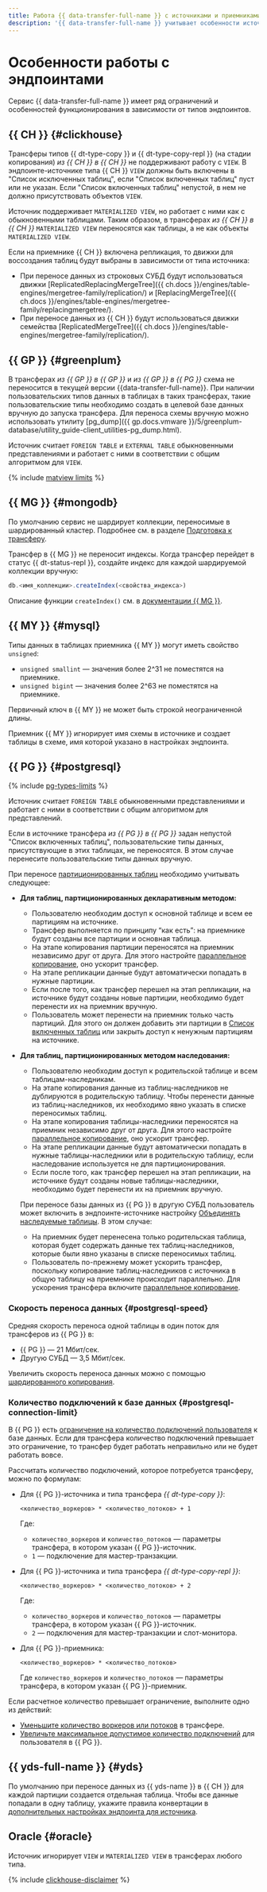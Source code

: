 ```yaml
---
title: Работа {{ data-transfer-full-name }} с источниками и приемниками
description: '{{ data-transfer-full-name }} учитывает особенности источников и приемников при подготовке трансфера и во время передачи данных'
---
```


# Особенности работы с эндпоинтами

Сервис {{ data-transfer-full-name }} имеет ряд ограничений и особенностей функционирования в зависимости от типов эндпоинтов.

## {{ CH }} {#clickhouse}

Трансферы типов {{ dt-type-copy }} и {{ dt-type-copy-repl }} (на стадии копирования) _из {{ CH }} в {{ CH }}_ не поддерживают работу с `VIEW`. В эндпоинте-источнике типа {{ CH }} `VIEW` должны быть включены в "Список исключенных таблиц", если "Список включенных таблиц" пуст или не указан. Если "Список включенных таблиц" непустой, в нем не должно присутствовать объектов `VIEW`.

Источник поддерживает `MATERIALIZED VIEW`, но работает с ними как с обыкновенными таблицами. Таким образом, в трансферах _из {{ CH }} в {{ CH }}_ `MATERIALIZED VIEW` переносятся как таблицы, а не как объекты `MATERIALIZED VIEW`.

Если на приемнике {{ CH }} включена репликация, то движки для воссоздания таблиц будут выбраны в зависимости от типа источника:

* При переносе данных из строковых СУБД будут использоваться движки [ReplicatedReplacingMergeTree]({{ ch.docs }}/engines/table-engines/mergetree-family/replication/) и [ReplacingMergeTree]({{ ch.docs }}/engines/table-engines/mergetree-family/replacingmergetree/).
* При переносе данных из {{ CH }} будут использоваться движки семейства [ReplicatedMergeTree]({{ ch.docs }}/engines/table-engines/mergetree-family/replication/).

## {{ GP }} {#greenplum}

В трансферах _из {{ GP }} в {{ GP }}_ и _из {{ GP }} в {{ PG }}_ схема не переносится в текущей версии {{data-transfer-full-name}}. При наличии пользовательских типов данных в таблицах в таких трансферах, такие пользовательские типы необходимо создать в целевой базе данных вручную до запуска трансфера. Для переноса схемы вручную можно использовать утилиту [pg_dump]({{ gp.docs.vmware }}/5/greenplum-database/utility_guide-client_utilities-pg_dump.html).

Источник считает `FOREIGN TABLE` и `EXTERNAL TABLE` обыкновенными представлениями и работает с ними в соответствии с общим алгоритмом для `VIEW`.

{% include [matview limits](../../_includes/data-transfer/pg-gp-matview.md) %}

## {{ MG }} {#mongodb}

По умолчанию сервис не шардирует коллекции, переносимые в шардированный кластер. Подробнее см. в разделе [Подготовка к трансферу](../operations/prepare.md#target-mg).

Трансфер в {{ MG }} не переносит индексы. Когда трансфер перейдет в статус {{ dt-status-repl }}, создайте индекс для каждой шардируемой коллекции вручную:

```javascript
db.<имя_коллекции>.createIndex(<свойства_индекса>)
```

Описание функции `createIndex()` см. в [документации {{ MG }}](https://www.mongodb.com/docs/manual/reference/method/db.collection.createIndex/#mongodb-method-db.collection.createIndex).

## {{ MY }} {#mysql}

Типы данных в таблицах приемника {{ MY }} могут иметь свойство `unsigned`:

* `unsigned smallint` — значения более 2^31 не поместятся на приемнике.
* `unsigned bigint` — значения более 2^63 не поместятся на приемнике.

Первичный ключ в {{ MY }} не может быть строкой неограниченной длины.

Приемник {{ MY }} игнорирует имя схемы в источнике и создает таблицы в схеме, имя которой указано в настройках эндпоинта.

## {{ PG }} {#postgresql}

{% include [pg-types-limits](../../_includes/data-transfer/notes/pg-source-features.md) %}

Источник считает `FOREIGN TABLE` обыкновенными представлениями и работает с ними в соответствии с общим алгоритмом для представлений.

Если в источнике трансфера _из {{ PG }} в {{ PG }}_ задан непустой "Список включенных таблиц", пользовательские типы данных, присутствующие в этих таблицах, не переносятся. В этом случае перенесите пользовательские типы данных вручную.

При переносе [партиционированных таблиц](https://www.postgresql.org/docs/current/ddl-partitioning.html) необходимо учитывать следующее:

* **Для таблиц, партиционированных декларативным методом:**

    * Пользователю необходим доступ к основной таблице и всем ее партициям на источнике.
    * Трансфер выполняется по принципу <q>как есть</q>: на приемнике будут созданы все партиции и основная таблица.
    * На этапе копирования партиции переносятся на приемник независимо друг от друга. Для этого настройте [параллельное копирование](sharded.md), оно ускорит трансфер.
    * На этапе репликации данные будут автоматически попадать в нужные партиции.
    * Если после того, как трансфер перешел на этап репликации, на источнике будут созданы новые партиции, необходимо будет перенести их на приемник вручную.
    * Пользователь может перенести на приемник только часть партиций. Для этого он должен добавить эти партиции в [Список включенных таблиц](../operations/endpoint/source/postgresql#additional-settings) или закрыть доступ к ненужным партициям на источнике.

* **Для таблиц, партиционированных методом наследования:**

    * Пользователю необходим доступ к родительской таблице и всем таблицам-наследникам.
    * На этапе копирования данные из таблиц-наследников не дублируются в родительскую таблицу. Чтобы перенести данные из таблиц-наследников, их необходимо явно указать в списке переносимых таблиц.
    * На этапе копирования таблицы-наследники переносятся на приемник независимо друг от друга. Для этого настройте [параллельное копирование](sharded.md), оно ускорит трансфер.
    * На этапе репликации данные будут автоматически попадать в нужные таблицы-наследники или в родительскую таблицу, если наследование используется не для партиционирования.
    * Если после того, как трансфер перешел на этап репликации, на источнике будут созданы новые таблицы-наследники, необходимо будет перенести их на приемник вручную.

    При переносе базы данных из {{ PG }} в другую СУБД пользователь может включить в эндпоинте-источнике настройку [Объединять наследуемые таблицы](../operations/endpoint/source/postgresql#additional-settings). В этом случае:

    * На приемник будет перенесена только родительская таблица, которая будет содержать данные тех таблиц-наследников, которые были явно указаны в списке переносимых таблиц.
    * Пользователь по-прежнему может ускорить трансфер, поскольку копирование таблиц-наследников с источника в общую таблицу на приемнике происходит параллельно. Для ускорения трансфера включите [параллельное копирование](sharded.md).

### Скорость переноса данных {#postgresql-speed}

Средняя скорость переноса одной таблицы в один поток для трансферов из {{ PG }} в:

* {{ PG }} — 21 Мбит/сек.
* Другую СУБД — 3,5 Мбит/сек.

Увеличить скорость переноса данных можно с помощью [шардированного копирования](./sharded.md).



### Количество подключений к базе данных {#postgresql-connection-limit}

В {{ PG }} есть [ограничение на количество подключений пользователя](../../managed-postgresql/concepts/settings-list.md#setting-conn-limit) к базе данных. Если для трансфера количество подключений превышает это ограничение, то трансфер будет работать неправильно или не будет работать вовсе.

Рассчитать количество подключений, которое потребуется трансферу, можно по формулам:

* Для {{ PG }}-источника и типа трансфера _{{ dt-type-copy }}_:

    ```text
    <количество_воркеров> * <количество_потоков> + 1
    ```

    Где:
    * `количество_воркеров` и `количество_потоков` — параметры трансфера, в котором указан {{ PG }}-источник.
    * `1` — подключение для мастер-транзакции.

* Для {{ PG }}-источника и типа трансфера _{{ dt-type-copy-repl }}_:

    ```text
    <количество_воркеров> * <количество_потоков> + 2
    ```

    Где:
    * `количество_воркеров` и `количество_потоков` — параметры трансфера, в котором указан {{ PG }}-источник.
    * `2` — подключения для мастер-транзакции и слот-монитора.

* Для {{ PG }}-приемника:

    ```text
    <количество_воркеров> * <количество_потоков>
    ```

    Где `количество_воркеров` и `количество_потоков` — параметры трансфера, в котором указан {{ PG }}-приемник.

Если расчетное количество превышает ограничение, выполните одно из действий:

* [Уменьшите количество воркеров или потоков](../../data-transfer/operations/transfer.md#update) в трансфере.
* [Увеличьте максимальное допустимое количество подключений](../../managed-postgresql/operations/cluster-users.md#update-settings) для пользователя в {{ PG }}.

## {{ yds-full-name }} {#yds}

По умолчанию при переносе данных из {{ yds-name }} в {{ CH }} для каждой партиции создается отдельная таблица. Чтобы все данные попадали в одну таблицу, укажите правила конвертации в [дополнительных настройках эндпоинта для источника](../operations/endpoint/source/data-streams.md#additional-settings).


## Oracle {#oracle}

Источник игнорирует `VIEW` и `MATERIALIZED VIEW` в трансферах любого типа.

{% include [clickhouse-disclaimer](../../_includes/clickhouse-disclaimer.md) %}
